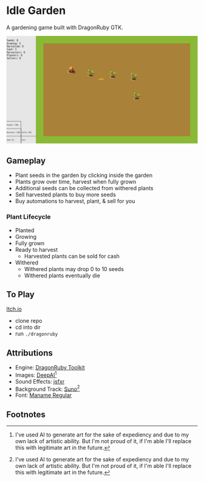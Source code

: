 # Idle Garden
A gardening game built with DragonRuby GTK.

![Screenshot of game screen](./mygame/metadata/Idle_Garden_0.png)

## Gameplay
- Plant seeds in the garden by clicking inside the garden
- Plants grow over time, harvest when fully grown
- Additional seeds can be collected from withered plants
- Sell harvested plants to buy more seeds
- Buy automations to harvest, plant, & sell for you

### Plant Lifecycle
- Planted
- Growing
- Fully grown
- Ready to harvest
  - Harvested plants can be sold for cash
- Withered
  - Withered plants may drop 0 to 10 seeds
  - Withered plants eventually die

## To Play
[Itch.io](https://jalamb5.itch.io/idle-garden)

- clone repo
- cd into dir
- run `./dragonruby`

## Attributions
- Engine: [DragonRuby Toolkit](https://dragonruby.org/)
- Images: [DeepAI](https://deepai.org/machine-learning-model/text2img)[^1]
- Sound Effects: [jsfxr](https://sfxr.me/)
- Background Track: [Suno](https://suno.com/)[^1]
- Font: [Maname Regular](https://fonts.google.com/specimen/Maname)

## Footnotes
[^1]: I've used AI to generate art for the sake of expediency and due to my own lack of artistic ability. But I'm not proud of it, if I'm able I'll replace this with legitimate art in the future.

